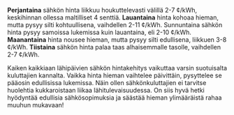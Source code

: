 **Perjantaina** sähkön hinta liikkuu houkuttelevasti välillä 2-7 ¢/kWh, keskihinnan ollessa maltilliset 4 senttiä. **Lauantaina** hinta kohoaa hieman, mutta pysyy silti kohtuullisena, vaihdellen 2-11 ¢/kWh. Sunnuntaina sähkön hinta pysyy samoissa lukemissa kuin lauantaina, eli 2-10 ¢/kWh. **Maanantaina** hinta nousee hieman, mutta pysyy silti edullisena, liikkuen 3-8 ¢/kWh. **Tiistaina** sähkön hinta palaa taas alhaisemmalle tasolle, vaihdellen 2-7 ¢/kWh.

Kaiken kaikkiaan lähipäivien sähkön hintakehitys vaikuttaa varsin suotuisalta kuluttajien kannalta. Vaikka hinta hieman vaihtelee päivittäin, pysyttelee se pääosin edullisissa lukemissa. Näin ollen sähkönkuluttajien ei tarvitse huolehtia kukkaroistaan liikaa lähitulevaisuudessa. On siis hyvä hetki hyödyntää edullisia sähkösopimuksia ja säästää hieman ylimääräistä rahaa muuhun mukavaan!